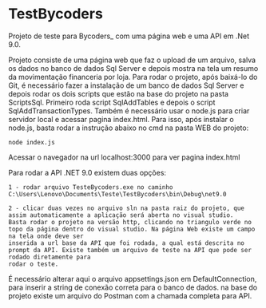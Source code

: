 # TestBycoders

Projeto de teste para Bycoders_ com uma página web e uma API em .Net 9.0.

Projeto consiste de uma página web que faz o upload de um arquivo, salva os dados no banco de dados Sql Server e depois mostra na tela um resumo da movimentação
financeria por loja. Para rodar o projeto, após baixá-lo do Git, é necessário fazer a instalação de um banco de dados Sql Server e depois rodar os dois scripts que 
estão na base do projeto na pasta ScriptsSql. Primeiro roda script SqlAddTables e depois o script SqlAddTransactionTypes. 
Também é necessário usar o node.js para criar servidor local e acessar pagina index.html. Para isso, após instalar o node.js, basta rodar a instrução abaixo
no cmd na pasta WEB do projeto:

	node index.js
	
Acessar o navegador na url localhost:3000 para ver pagina index.html

Para rodar a API .NET 9.0 existem duas opções:

	1 - rodar arquivo TesteBycoders.exe no caminho C:\Users\Lenovo\Documents\Teste\TestBycoders\bin\Debug\net9.0

	2 - clicar duas vezes no arquivo sln na pasta raiz do projeto, que assim automaticamente a aplicação será aberta no visual studio. 
	Basta rodar o projeto na versão http, clicando no triangulo verde no topo da página dentro do visual studio. Na página Web existe um campo na tela onde deve ser 
	inserida a url base da API que foi rodada, a qual está descrita no prompt da API. Existe também um arquivo de teste na API que pode ser rodado diretamente para
	rodar o teste.

É necessário alterar aqui o arquivo appsettings.json em DefaultConnection, para inserir a string de conexão correta para o banco de dados. na base do projeto existe
um arquivo do Postman com a chamada completa para API.
